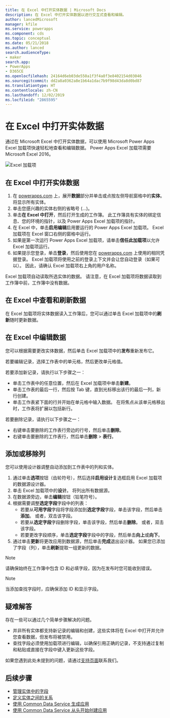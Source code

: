 ```yaml
---
title: 在 Excel 中打开实体数据 | Microsoft Docs
description: 在 Excel 中打开实体数据以进行交互式查看和编辑。
author: lancedMicrosoft
manager: kfile
ms.service: powerapps
ms.component: cds
ms.topic: conceptual
ms.date: 05/21/2018
ms.author: lanced
search.audienceType:
- maker
search.app:
- PowerApps
- D365CE
ms.openlocfilehash: 24164d6eb03de550a1f3f4a8f3e8402154d03046
ms.sourcegitcommit: dd2a8a0362a8e1b64a1dac7b9f98d43da8d0bd87
ms.translationtype: HT
ms.contentlocale: zh-CN
ms.lasthandoff: 12/02/2019
ms.locfileid: "2865595"
---
```

# <a name="open-entity-data-in-excel"></a>在 Excel 中打开实体数据
通过在 Microsoft Excel 中打开实体数据，可以使用 Microsoft Power Apps Excel 加载项快速轻松地查看和编辑数据。 Power Apps Excel 加载项需要 Microsoft Excel 2016。

![Excel 加载项](./media/data-platform-cds-excel-addin/ExcelAddin.png "Power Apps Excel 加载项")

## <a name="open-entity-data-in-excel"></a>在 Excel 中打开实体数据
1. 在 [powerapps.com](https://make.powerapps.com/?utm_source=padocs&utm_medium=linkinadoc&utm_campaign=referralsfromdoc) 上，展开**数据**部分并单击或点按左侧导航窗格中的**实体**。 将显示所有实体。
2. 单击您感兴趣的实体右侧的省略号 (...)。
3. 单击**在 Excel 中打开**，然后打开生成的工作簿。 此工作簿具有实体的绑定信息、您的环境的指针，以及 Power Apps Excel 加载项的指针。  
4. 在 Excel 中，单击**启用编辑**启用要运行的 Power Apps Excel 加载项。 Excel 加载项在 Excel 窗口右侧的窗格中运行。
5. 如果是第一次运行 Power Apps Excel 加载项，请单击**信任此加载项**以允许 Excel 加载项运行。
6. 如果提示您登录，单击**登录**，然后使用您在 [powerapps.com](https:///?utm_source=padocs&utm_medium=linkinadoc&utm_campaign=referralsfromdoc) 上使用的相同凭据登录。 Excel 加载项将使用之前的登录上下文并会让您自动登录（如果可以）。 因此，请确认 Excel 加载项右上角的用户名称。

Excel 加载项自动读取所选实体的数据。 请注意，在 Excel 加载项将数据读取到工作簿中前，工作簿中没有数据。

## <a name="view-and-refresh-data-in-excel"></a>在 Excel 中查看和刷新数据
在 Excel 加载项将实体数据读入工作簿后，您可以通过单击 Excel 加载项中的**刷新**随时更新数据。

## <a name="edit-data-in-excel"></a>在 Excel 中编辑数据
您可以根据需要更改实体数据，然后单击 Excel 加载项中的**发布**重新发布它。

若要编辑记录，选择工作表中的单元格，然后更改单元格值。

若要添加新记录，请执行以下步骤之一：

* 单击工作表中的任意位置，然后在 Excel 加载项中单击**新建**。
* 单击工作表的最后一行，然后按 Tab 键，直到光标移出该行的最后一列，新行创建。
* 单击工作表紧下面的行并开始在单元格中输入数据。 在将焦点从该单元格移出时，工作表将扩展以包括新行。

若要删除记录，请执行以下步骤之一：

* 右键单击要删除的工作表行旁边的行号，然后单击**删除**。
* 右键单击要删除的工作表行，然后单击**删除** > **表行**。

## <a name="add-or-remove-columns"></a>添加或移除列
您可以使用设计器调整自动添加到工作表中的列和实体。

1. 通过单击**选项**按钮（齿轮符号），然后选择**启用设计**复选框启用 Excel 加载项的数据源设计器。
2. 单击 Excel 加载项中的**设计**。 将列出所有数据源。
3. 在数据源旁边，单击**编辑**按钮（铅笔符号）。
4. 根据需要调整**选定字段**字段中的列表：
   * 若要从**可用字段**字段将字段添加到**选定字段**字段，单击该字段，然后单击**添加**。 或者，双击该字段。
   * 若要从**选定字段**字段删除字段，单击该字段，然后单击**删除**。 或者，双击该字段。
   * 若要更改字段顺序，单击**选定字段**字段中的字段，然后单击**向上**或**向下**。
5. 通过单击**更新**将更改应用到数据源，然后单击**完成**退出设计器。 如果您已添加了字段（列），单击**刷新**提取一组更新的数据。

> [!NOTE]
> 请确保始终在工作簿中包含 ID 和必填字段，因为在发布时您可能收到错误。

> [!NOTE]
> 当添加查找字段时，应确保添加 ID 和显示字段。

## <a name="troubleshooting"></a>疑难解答
存在一些可以通过几个简单步骤解决的问题。

* 并非所有实体都支持新记录的编辑和创建，这些实体将在 Excel 中打开并允许您查看数据，但发布将被禁用。
* 查找字段必须使用加载项进行编辑，以确保引用正确的记录，不支持通过复制和粘贴或直接在字段中键入更新这些字段。


如果您遇到此处未提到的问题，请通过[支持页面](https://powerapps.microsoft.com/support/)联系我们。

## <a name="next-steps"></a>后续步骤
* [管理实体中的字段](data-platform-manage-fields.md)
* [定义实体之间的关系](data-platform-entity-lookup.md)
* [使用 Common Data Service 生成应用](../canvas-apps/data-platform-create-app.md)
* [使用 Common Data Service 从头开始创建应用](../canvas-apps/data-platform-create-app-scratch.md)

